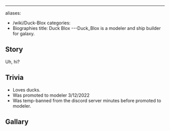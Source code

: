 ---
aliases:
- /wiki/Duck-Blox
categories:
- Biographies
title: Duck Blox
---Duck_Blox is a modeler and ship builder for galaxy.

## Story

Uh, hi?

## Trivia

- Loves ducks.
- Was promoted to modeler 3/12/2022
- Was temp-banned from the discord server minutes before promoted to modeler.

## Gallary

<references />
